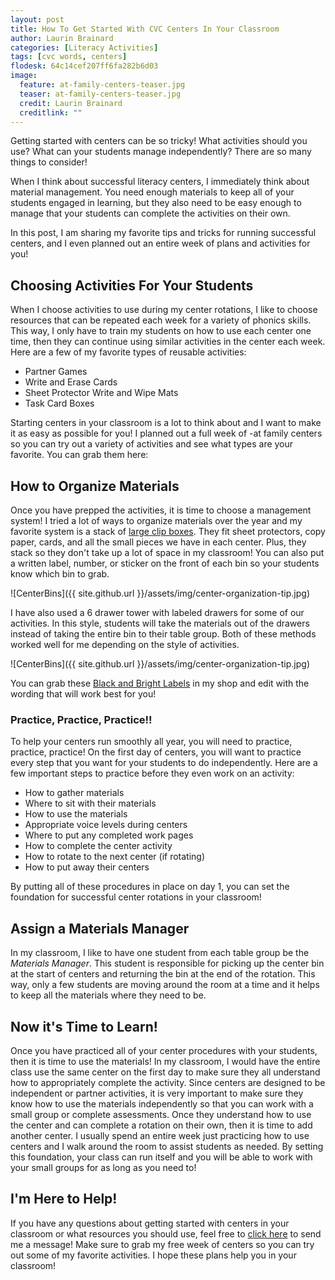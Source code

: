```yaml
---
layout: post
title: How To Get Started With CVC Centers In Your Classroom
author: Laurin Brainard
categories: [Literacy Activities]
tags: [cvc words, centers]
flodesk: 64c14cef207ff6fa282b6d03
image:
  feature: at-family-centers-teaser.jpg
  teaser: at-family-centers-teaser.jpg
  credit: Laurin Brainard
  creditlink: ""
---  
```

Getting started with centers can be so tricky! What activities should you use? What can your students manage independently? There are so many things to consider! 

When I think about successful literacy centers, I immediately think about material management. You need enough materials to keep all of your students engaged in learning, but they also need to be easy enough to manage that your students can complete the activities on their own.

In this post, I am sharing my favorite tips and tricks for running successful centers, and I even planned out an entire week of plans and activities for you!

## Choosing Activities For Your Students

When I choose activities to use during my center rotations, I like to choose resources that can be repeated each week for a variety of phonics skills. This way, I only have to train my students on how to use each center one time, then they can continue using similar activities in the center each week. Here are a few of my favorite types of reusable activities:
- Partner Games
- Write and Erase Cards
- Sheet Protector Write and Wipe Mats
- Task Card Boxes

Starting centers in your classroom is a lot to think about and I want to make it as easy as possible for you! I planned out a full week of -at family centers so you can try out a variety of activities and see what types are your favorite. You can grab them here:
<div id="fd-form-64c1f4f9d206cffe61186713"></div>
<script>
  window.fd('form', {
    formId: '64c1f4f9d206cffe61186713',
    containerEl: '#fd-form-64c1f4f9d206cffe61186713'
  });
</script>

## How to Organize Materials

Once you have prepped the activities, it is time to choose a management system! I tried a lot of ways to organize materials over the year and my favorite system is a stack of [large clip boxes](https://amzn.to/3QfkZjk). They fit sheet protectors, copy paper, cards, and all the small pieces we have in each center. Plus, they stack so they don't take up a lot of space in my classroom! You can also put a written label, number, or sticker on the front of each bin so your students know which bin to grab. 

![CenterBins]({{ site.github.url }}/assets/img/center-organization-tip.jpg)

I have also used a 6 drawer tower with labeled drawers for some of our activities. In this style, students will take the materials out of the drawers instead of taking the entire bin to their table group. Both of these methods worked well for me depending on the style of activities.

![CenterBins]({{ site.github.url }}/assets/img/center-organization-tip.jpg)

You can grab these [Black and Bright Labels](https://www.teacherspayteachers.com/Product/Black-and-Brights-EDITABLE-Bin-Labels-Classroom-Decor-3371262?utm_source=PB%20Blog&utm_campaign=Sterilite%20bin%20labels) in my shop and edit with the wording that will work best for you!

### Practice, Practice, Practice!!

To help your centers run smoothly all year, you will need to practice, practice, practice! On the first day of centers, you will want to practice every step that you want for your students to do independently. Here are a few important steps to practice before they even work on an activity:
- How to gather materials
- Where to sit with their materials
- How to use the materials
- Appropriate voice levels during centers
- Where to put any completed work pages
- How to complete the center activity
- How to rotate to the next center (if rotating)
- How to put away their centers

By putting all of these procedures in place on day 1, you can set the foundation for successful center rotations in your classroom!

## Assign a Materials Manager

In my classroom, I like to have one student from each table group be the _Materials Manager_. This student is responsible for picking up the center bin at the start of centers and returning the bin at the end of the rotation. This way, only a few students are moving around the room at a time and it helps to keep all the materials where they need to be. 

## Now it's Time to Learn!

Once you have practiced all of your center procedures with your students, then it is time to use the materials! In my classroom, I would have the entire class use the same center on the first day to make sure they all understand how to appropriately complete the activity. Since centers are designed to be independent or partner activities, it is very important to make sure they know how to use the materials independently so that you can work with a small group or complete assessments. Once they understand how to use the center and can complete a rotation on their own, then it is time to add another center. I usually spend an entire week just practicing how to use centers and I walk around the room to assist students as needed. By setting this foundation, your class can run itself and you will be able to work with your small groups for as long as you need to! 

## I'm Here to Help!

If you have any questions about getting started with centers in your classroom or what resources you should use, feel free to [click here](https://m.me/theprimarybrain) to send me a message! Make sure to grab my free week of centers so you can try out some of my favorite activities. I hope these plans help you in your classroom! 